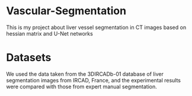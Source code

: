 # Vascular-Segmentation
This is my project about liver vessel segmentation in CT images based on hessian matrix and U-Net networks

# Datasets
We used the data taken from the 3DIRCADb-01 database of liver segmentation images from IRCAD, France, and the experimental results were compared with those from expert manual segmentation.

